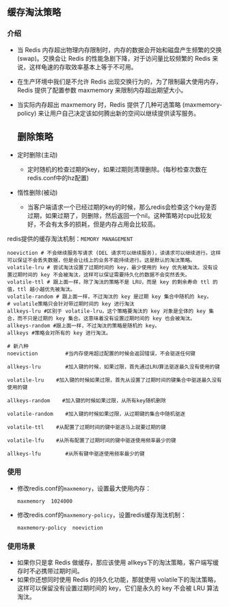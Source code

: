 ## 缓存淘汰策略

### 介绍

* 当 Redis 内存超出物理内存限制时，内存的数据会开始和磁盘产生频繁的交换 (swap)。交换会让 Redis 的性能急剧下降，对于访问量比较频繁的 Redis 来说，这样龟速的存取效率基本上等于不可用。

* 在生产环境中我们是不允许 Redis 出现交换行为的，为了限制最大使用内存，Redis 提供了配置参数 maxmemory 来限制内存超出期望大小。 

* 当实际内存超出 maxmemory 时，Redis 提供了几种可选策略 (maxmemory-policy) 来让用户自己决定该如何腾出新的空间以继续提供读写服务。
  
  ## 删除策略

* 定时删除(主动)
  
  * 定时随机的检查过期的key，如果过期则清理删除。(每秒检查次数在redis.conf中的hz配置)

* 惰性删除(被动)
  
  * 当客户端请求一个已经过期的key的时候，那么redis会检查这个key是否过期，如果过期了，则删除，然后返回一个nil。这种策略对cpu比较友好，不会有太多的损耗，但是内存占用会比较高。 

redis提供的缓存淘汰机制：`MEMORY MANAGEMENT`

```shell
noeviction # 不会继续服务写请求 (DEL 请求可以继续服务)，读请求可以继续进行。这样可以保证不会丢失数据，但是会让线上的业务不能持续进行。这是默认的淘汰策略。
volatile-lru # 尝试淘汰设置了过期时间的 key，最少使用的 key 优先被淘汰。没有设置过期时间的 key 不会被淘汰，这样可以保证需要持久化的数据不会突然丢失。
volatile-ttl # 跟上面一样，除了淘汰的策略不是 LRU，而是 key 的剩余寿命 ttl 的值，ttl 越小越优先被淘汰。
volatile-random # 跟上面一样，不过淘汰的 key 是过期 key 集合中随机的 key。
# volatile策略只会针对带过期时间的 key 进行淘汰
allkeys-lru #区别于 volatile-lru，这个策略要淘汰的 key 对象是全体的 key 集合，而不只是过期的 key 集合。这意味着没有设置过期时间的 key 也会被淘汰。
allkeys-random #跟上面一样，不过淘汰的策略是随机的 key。
allkeys #策略会对所有的 key 进行淘汰。
```

```shell
# 新八种
noeviction         #当内存使用超过配置的时候会返回错误，不会驱逐任何键

allkeys-lru        #加入键的时候，如果过限，首先通过LRU算法驱逐最久没有使用的键

volatile-lru    #加入键的时候如果过限，首先从设置了过期时间的键集合中驱逐最久没有使用的键

allkeys-random    #加入键的时候如果过限，从所有key随机删除

volatile-random    #加入键的时候如果过限，从过期键的集合中随机驱逐

volatile-ttl    #从配置了过期时间的键中驱逐马上就要过期的键

volatile-lfu    #从所有配置了过期时间的键中驱逐使用频率最少的键

allkeys-lfu        #从所有键中驱逐使用频率最少的键
```

### 使用

* 修改redis.conf的`maxmemory`，设置最大使用内存：
  
  `maxmemory  1024000`

* 修改redis.conf的`maxmemory-policy`，设置redis缓存淘汰机制：
  
  `maxmemory-policy  noeviction`

### 使用场景

* 如果你只是拿 Redis 做缓存，那应该使用 allkeys下的淘汰策略，客户端写缓存时不必携带过期时间。
* 如果你还想同时使用 Redis 的持久化功能，那就使用 volatile下的淘汰策略，这样可以保留没有设置过期时间的 key，它们是永久的 key 不会被 LRU 算法淘汰。